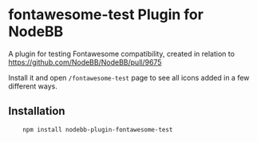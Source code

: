 # fontawesome-test Plugin for NodeBB

A plugin for testing Fontawesome compatibility, created in relation to https://github.com/NodeBB/NodeBB/pull/9675

Install it and open `/fontawesome-test` page to see all icons added in a few different ways.

## Installation
```bash
    npm install nodebb-plugin-fontawesome-test
```